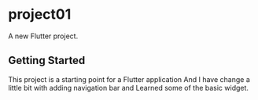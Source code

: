 # project01

A new Flutter project.

## Getting Started

This project is a starting point for a Flutter application And I have change a little bit with adding navigation bar and Learned some of the basic widget. 

